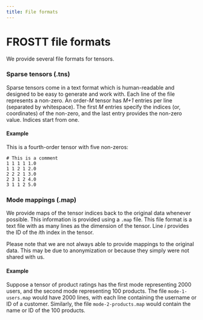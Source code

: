 ```yaml
---
title: File formats
---
```


# FROSTT file formats

We provide several file formats for tensors.

### Sparse tensors (.tns)
Sparse tensors come in a text format which is human-readable and designed to be
easy to generate and work with. Each line of the file represents a non-zero. An
order-*M* tensor has *M+1* entries per line (separated by whitespace). The
first *M* entries specify the indices (or, coordinates) of the non-zero, and
the last entry provides the non-zero value. Indices start from one.

#### Example
This is a fourth-order tensor with five non-zeros:

    # This is a comment
    1 1 1 1 1.0
    1 1 2 1 2.0
    2 2 2 1 3.0
    2 3 1 2 4.0
    3 1 1 2 5.0


### Mode mappings (.map)
We provide maps of the tensor indices back to the original data whenever
possible. This information is provided using a `.map` file. This file format is
a text file with as many lines as the dimension of the tensor. Line *i*
provides the ID of the *i*th index in the tensor.

Please note that we are not always able to provide mappings to the original
data. This may be due to anonymization or because they simply were not shared
with us.

#### Example
Suppose a tensor of product ratings has the first mode representing 2000 users,
and the second mode representing 100 products. The file `mode-1-users.map`
would have 2000 lines, with each line containing the username or ID of a
customer. Similarly, the file `mode-2-products.map` would contain the name or
ID of the 100 products.

